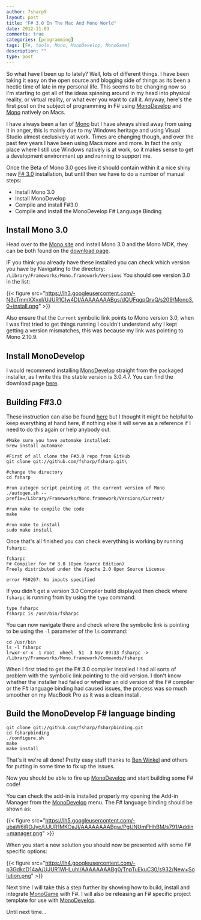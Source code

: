 ```yaml
---
author: 7sharp9
layout: post
title: "F# 3.0 In The Mac And Mono World"
date: 2012-11-03
comments: true
categories: [programming]
tags: [F#, tools, Mono, MonoDevelop, MonoGame]
description: ""
type: post
---
```

So what have I been up to lately?  Well, lots of different things.  I have been taking it easy on the open source and blogging side of things as its been a hectic time of late in my personal life.  This seems to be changing now so I'm starting to get all of the ideas spinning around in my head into physical reality, or virtual reality, or what ever you want to call it.  Anyway, here's the first post on the subject of programming in F# using [MonoDevelop] and [Mono] natively on Macs.  <!-- more -->

I have always been a fan of [Mono] but I have always shied away from using it in anger, this is mainly due to my Windows heritage and using Visual Studio almost exclusively at work.  Times are changing though, and over the past few years I have been using Macs more and more.  In fact the only place where I still use Windows natively is at work, so it makes sense to get a development environment up and running to support me.  

Once the Beta of Mono 3.0 goes live it should contain within it a nice shiny new [F# 3.0][F#] installation, but until then we have to do a number of manual steps:

*   Install Mono 3.0
*   Install MonoDevelop
*   Compile and install F#3.0
*   Compile and install the MonoDevelop F# Language Binding

## Install Mono 3.0
Head over to the [Mono site] and install Mono 3.0 and the Mono MDK, they can be both found on the [download page][Mono].

IF you think you already have these installed you can check which version you have by Navigating to the directory: `/Library/Frameworks/Mono.framework/Versions`
You should see version 3.0 in the list:  

{{< figure src="https://lh3.googleusercontent.com/-N3cTmmXXvxI/UJUR1CIw4DI/AAAAAAAABgs/dQUFqgpQrvQ/s209/Mono3.0+install.png" >}}

Also ensure that the `Current` symbolic link points to Mono version 3.0, when I was first tried to get things running I couldn't understand why I kept getting a version mismatches, this was because my link was pointing to Mono 2.10.9.  

## Install MonoDevelop
I would recommend installing [MonoDevelop] straight from the packaged installer, as I write this the stable version is 3.0.4.7.  You can find the download page [here](http://monodevelop.com/Download).  

## Building F#3.0

These instruction can also be found [here][F#GitHub] but I thought it might be helpful to keep everything at hand here, if nothing else it will serve as a reference if I need to do this again or help anybody out.

```
#Make sure you have automake installed:
brew install automake

#First of all clone the F#3.0 repo from GitHub
git clone git://github.com/fsharp/fsharp.git\

#change the directory
cd fsharp

#run autogen script pointing at the current version of Mono
./autogen.sh --prefix=/Library/Frameworks/Mono.framework/Versions/Current/

#run make to compile the code
make

#run make to install
sudo make install
```

Once that's all finished you can check everything is working by running `fsharpc`:

```
fsharpc
F# Compiler for F# 3.0 (Open Source Edition)
Freely distributed under the Apache 2.0 Open Source License

error FS0207: No inputs specified
```

If you didn't get a version 3.0 Compiler build displayed then check where `fsharpc` is running from by using the `type` command: 
```
type fsharpc
fsharpc is /usr/bin/fsharpc
```

You can now navigate there and check where the symbolic link is pointing to be using the `-l` parameter of the `ls` command:
```
cd /usr/bin
ls -l fsharpc
lrwxr-xr-x  1 root  wheel  51  3 Nov 09:33 fsharpc -> /Library/Frameworks/Mono.framework/Commands/fsharpc
```

When I first tried to get the F# 3.0 compiler installed I had all sorts of problem with the symbolic link pointing to the old version.  I don't know whether the installer had failed or whether an old version of the F# compiler or the F# language binding had caused issues, the process was so much smoother on my MacBook Pro as it was a clean install.

## Build the MonoDevelop F# language binding

```
git clone git://github.com/fsharp/fsharpbinding.git
cd fsharpbinding
./configure.sh
make
make install
```

That's it we're all done!  Pretty easy stuff thanks to [Ben Winkel] and others for putting in some time to fix up the issues.  

Now you should be able to fire up [MonoDevelop] and start building some F# code!

You can check the add-in is installed properly my opening the Add-in Manager from the [MonoDevelop] menu.  The F# language binding should be shown as:

{{< figure src="https://lh5.googleusercontent.com/-ubaW6iROJyc/UJUR1MKOaJI/AAAAAAAABgw/PgUNUmFHhBM/s791/Addin+manager.png" >}}

When you start a new solution you should now be presented with some F# specific options:

{{< figure src="https://lh4.googleusercontent.com/-p3GdkcD14aA/UJUR1WHLuhI/AAAAAAAABg0/TnpTuEkuC30/s932/New+Solution.png" >}}

Next time I will take this a step further by showing how to build, install and integrate [MonoGame] with F#.  I will also be releasing an F# specific project template for use with [MonoDevelop].

Until next time...

[Ben Winkel]: http://twitter.com/winkler_ben
[F#]: http://msdn.microsoft.com/en-us/vstudio/hh388569
[F#GitHub]: https://github.com/fsharp/fsharp
[Mono]: http://www.mono-project.com/What_is_Mono
[MonoDevelop]: http://monodevelop.com
[Mono Site]: http://www.go-mono.com/mono-downloads/download.html
[MonoGame]: http://monogame.codeplex.com
